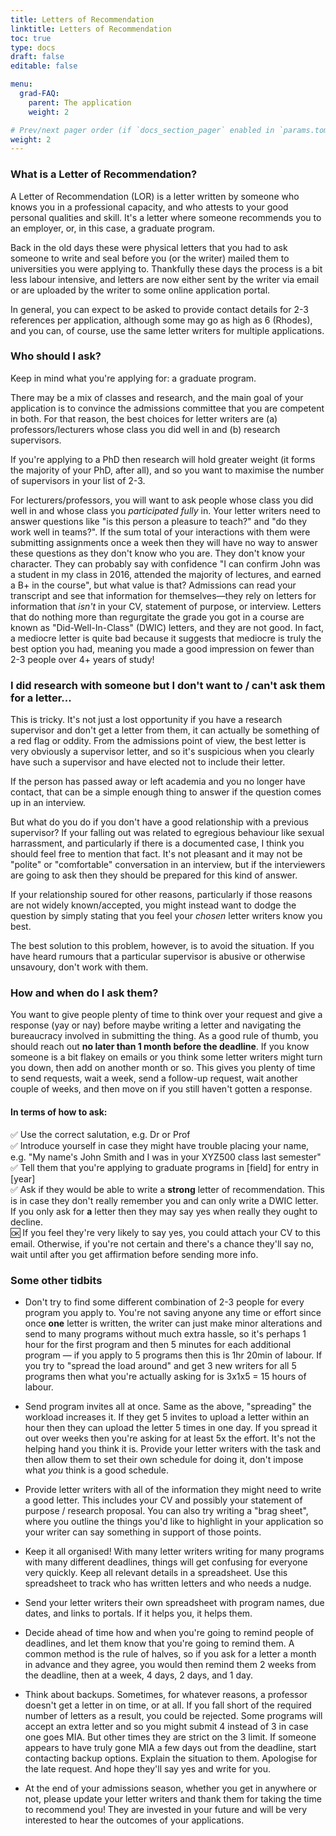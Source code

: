 ```yaml
---
title: Letters of Recommendation
linktitle: Letters of Recommendation
toc: true
type: docs
draft: false
editable: false

menu:
  grad-FAQ:
    parent: The application
    weight: 2

# Prev/next pager order (if `docs_section_pager` enabled in `params.toml`)
weight: 2
---
```


### What is a Letter of Recommendation?

A Letter of Recommendation (LOR) is a letter written by someone who knows you in a professional capacity, and who attests to your good personal qualities and skill. It's a letter where someone recommends you to an employer, or, in this case, a graduate program.

Back in the old days these were physical letters that you had to ask someone to write and seal before you (or the writer) mailed them to universities you were applying to. Thankfully these days the process is a bit less labour intensive, and letters are now either sent by the writer via email or are uploaded by the writer to some online application portal.

In general, you can expect to be asked to provide contact details for 2-3 references per application, although some may go as high as 6 (Rhodes), and you can, of course, use the same letter writers for multiple applications.

### Who should I ask?

Keep in mind what you're applying for: a graduate program.

There may be a mix of classes and research, and the main goal of your application is to convince the admissions committee that you are competent in both. For that reason, the best choices for letter writers are (a) professors/lecturers whose class you did well in and (b) research supervisors.

If you're applying to a PhD then research will hold greater weight (it forms the majority of your PhD, after all), and so you want to maximise the number of supervisors in your list of 2-3. 

For lecturers/professors, you will want to ask people whose class you did well in and whose class you _participated fully_ in. Your letter writers need to answer questions like "is this person a pleasure to teach?" and "do they work well in teams?". If the sum total of your interactions with them were submitting assignments once a week then they will have no way to answer these questions as they don't know who you are. They don't know your character. They can probably say with confidence "I can confirm John was a student in my class in 2016, attended the majority of lectures, and earned a B+ in the course", but what value is that? Admissions can read your transcript and see that information for themselves—they rely on letters for information that _isn't_ in your CV, statement of purpose, or interview. Letters that do nothing more than regurgitate the grade you got in a course are known as "Did-Well-In-Class" (DWIC) letters, and they are not good. In fact, a mediocre letter is quite bad because it suggests that mediocre is truly the best option you had, meaning you made a good impression on fewer than 2-3 people over 4+ years of study! 

### I did research with someone but I don't want to / can't ask them for a letter...

This is tricky. It's not just a lost opportunity if you have a research supervisor and don't get a letter from them, it can actually be something of a red flag or oddity. From the admissions point of view, the best letter is very obviously a supervisor letter, and so it's suspicious when you clearly have such a supervisor and have elected not to include their letter.

If the person has passed away or left academia and you no longer have contact, that can be a simple enough thing to answer if the question comes up in an interview. 

But what do you do if you don't have a good relationship with a previous supervisor? If your falling out was related to egregious behaviour like sexual harrassment, and particularly if there is a documented case, I think you should feel free to mention that fact. It's not pleasant and it may not be "polite" or "comfortable" conversation in an interview, but if the interviewers are going to ask then they should be prepared for this kind of answer.

If your relationship soured for other reasons, particularly if those reasons are not widely known/accepted, you might instead want to dodge the question by simply stating that you feel your _chosen_ letter writers know you best.

The best solution to this problem, however, is to avoid the situation. If you have heard rumours that a particular supervisor is abusive or otherwise unsavoury, don't work with them. 

### How and when do I ask them?

You want to give people plenty of time to think over your request and give a response (yay or nay) before maybe writing a letter and navigating the bureaucracy involved in submitting the thing. As a good rule of thumb, you should reach out **no later than 1 month before the deadline**. If you know someone is a bit flakey on emails or you think some letter writers might turn you down, then add on another month or so. This gives you plenty of time to send requests, wait a week, send a follow-up request, wait another couple of weeks, and then move on if you still haven't gotten a response.

#### In terms of how to ask:  

✅ Use the correct salutation, e.g. Dr or Prof  
✅ Introduce yourself in case they might have trouble placing your name, e.g. "My name's John Smith and I was in your XYZ500 class last semester"  
✅ Tell them that you're applying to graduate programs in [field] for entry in [year]  
✅ Ask if they would be able to write a **strong** letter of recommendation. This is in case they don't really remember you and can only write a DWIC letter. If you only ask for **a** letter then they may say yes when really they ought to decline.  
🆗 If you feel they're very likely to say yes, you could attach your CV to this email. Otherwise, if you're not certain and there's a chance they'll say no, wait until after you get affirmation before sending more info.  

### Some other tidbits

 - Don't try to find some different combination of 2-3 people for every program you apply to. You're not saving anyone any time or effort since once **one** letter is written, the writer can just make minor alterations and send to many programs without much extra hassle, so it's perhaps 1 hour for the first program and then 5 minutes for each additional program — if you apply to 5 programs then this is 1hr 20min of labour. If you try to "spread the load around" and get 3 new writers for all 5 programs then what you're actually asking for is 3x1x5 = 15 hours of labour.
 
 - Send program invites all at once. Same as the above, "spreading" the workload increases it. If they get 5 invites to upload a letter within an hour then they can upload the letter 5 times in one day. If you spread it out over weeks then you're asking for at least 5x the effort. It's not the helping hand you think it is. Provide your letter writers with the task and then allow them to set their own schedule for doing it, don't impose what _you_ think is a good schedule.
 
 - Provide letter writers with all of the information they might need to write a good letter. This includes your CV and possibly your statement of purpose / research proposal. You can also try writing a "brag sheet", where you outline the things you'd like to highlight in your application so your writer can say something in support of those points.
 
 - Keep it all organised! With many letter writers writing for many programs with many different deadlines, things will get confusing for everyone very quickly. Keep all relevant details in a spreadsheet. Use this spreadsheet to track who has written letters and who needs a nudge.
 
 - Send your letter writers their own spreadsheet with program names, due dates, and links to portals. If it helps you, it helps them.
 
 - Decide ahead of time how and when you're going to remind people of deadlines, and let them know that you're going to remind them. A common method is the rule of halves, so if you ask for a letter a month in advance and they agree, you would then remind them 2 weeks from the deadline, then at a week, 4 days, 2 days, and 1 day.
 
 - Think about backups. Sometimes, for whatever reasons, a professor doesn't get a letter in on time, or at all. If you fall short of the required number of letters as a result, you could be rejected. Some programs will accept an extra letter and so you might submit 4 instead of 3 in case one goes MIA. But other times they are strict on the 3 limit. If someone appears to have truly gone MIA a few days out from the deadline, start contacting backup options. Explain the situation to them. Apologise for the late request. And hope they'll say yes and write for you.

 - At the end of your admissions season, whether you get in anywhere or not, please update your letter writers and thank them for taking the time to recommend you! They are invested in your future and will be very interested to hear the outcomes of your applications.
